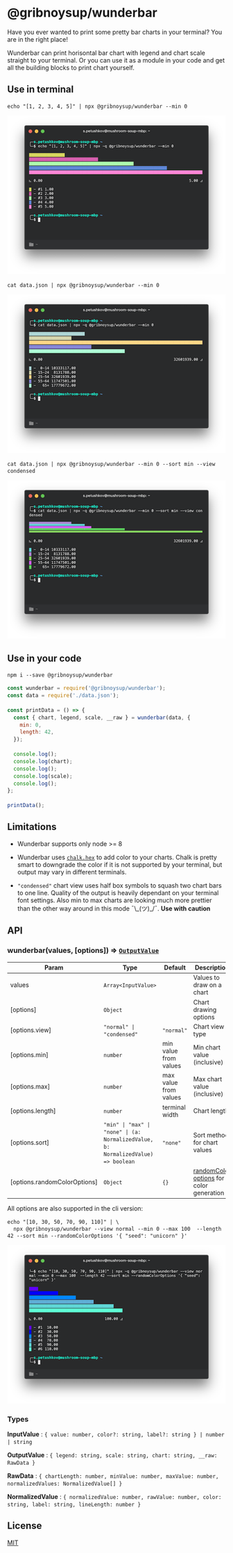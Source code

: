 # @gribnoysup/wunderbar

Have you ever wanted to print some pretty bar charts in your terminal? You are
in the right place!

Wunderbar can print horisontal bar chart with legend and chart scale straight to
your terminal. Or you can use it as a module in your code and get all the
building blocks to print chart yourself.

## Use in terminal

```
echo "[1, 2, 3, 4, 5]" | npx @gribnoysup/wunderbar --min 0
```

![wunder-bar-simple](./wunder-bar-simple.png)

```
cat data.json | npx @gribnoysup/wunderbar --min 0
```

![wunder-bar-cli](./wunder-bar-cli.png)

```
cat data.json | npx @gribnoysup/wunderbar --min 0 --sort min --view condensed
```

![wunder-bar-cli-condensed](./wunder-bar-cli-condensed.png)

## Use in your code

```
npm i --save @gribnoysup/wunderbar
```

```js
const wunderbar = require('@gribnoysup/wunderbar');
const data = require('./data.json');

const printData = () => {
  const { chart, legend, scale, __raw } = wunderbar(data, {
    min: 0,
    length: 42,
  });

  console.log();
  console.log(chart);
  console.log();
  console.log(scale);
  console.log();
};

printData();
```

## Limitations

* Wunderbar supports only node >= 8

* Wunderbar uses [`chalk.hex`][1] to add color to your charts. Chalk is pretty
  smart to downgrade the color if it is not supported by your terminal, but
  output may vary in different terminals.

* `"condensed"` chart view uses half box symbols to squash two chart bars to one
  line. Quality of the output is heavily dependant on your terminal font
  settings. Also min to max charts are looking much more prettier than the other
  way around in this mode ¯\\\_(ツ)\_/¯. **Use with caution**

## API

### wunderbar(values, [options]) ⇒ [`OutputValue`][4]

| Param                        | Type                                                                                                     | Default               | Description                                   |
| ---------------------------- | -------------------------------------------------------------------------------------------------------- | --------------------- | --------------------------------------------- |
| values                       | `Array<InputValue>`                                                                                      |                       | Values to draw on a chart                     |
| [options]                    | `Object`                                                                                                 |                       | Chart drawing options                         |
| [options.view]               | <code>"normal" &#124; "condensed"</code>                                                                 | `"normal"`            | Chart view type                               |
| [options.min]                | `number`                                                                                                 | min value from values | Min chart value (inclusive)                   |
| [options.max]                | `number`                                                                                                 | max value from values | Max chart value (inclusive)                   |
| [options.length]             | `number`                                                                                                 | terminal width        | Chart length                                  |
| [options.sort]               | <code>"min" &#124; "max" &#124; "none" &#124; (a: NormalizedValue, b: NormalizedValue) => boolean</code> | `"none"`              | Sort method for chart values                  |
| [options.randomColorOptions] | `Object`                                                                                                 | `{}`                  | [randomColor options][2] for color generation |

All options are also supported in the cli version:

```
echo "[10, 30, 50, 70, 90, 110]" | \
  npx @gribnoysup/wunderbar --view normal --min 0 --max 100  --length 42 --sort min --randomColorOptions '{ "seed": "unicorn" }'
```

![wunder-bar-simple](./wunder-bar-cli-all.png)

### Types

<a name="#InputValue">**InputValue**</a> :
`{ value: number, color?: string, label?: string } | number | string`

<a name="#OutputValue">**OutputValue**</a> :
`{ legend: string, scale: string, chart: string, __raw: RawData }`

<a name="#RawData">**RawData**</a> :
`{ chartLength: number, minValue: number, maxValue: number, normalizedValues: NormalizedValue[] }`

<a name="#NormalizedValue">**NormalizedValue**</a> :
`{ normalizedValue: number, rawValue: number, color: string, label: string, lineLength: number }`

[1]: https://github.com/chalk/chalk#256-and-truecolor-color-support
[2]: https://github.com/davidmerfield/randomColor#options
[3]: #InputValue
[4]: #OutputValue
[5]: #NormalizedValue
[6]: #RawData

## License

[MIT](./LICENSE)
